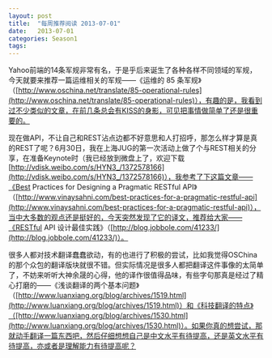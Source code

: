 ```yaml
---
layout: post
title:  "每周推荐阅读 2013-07-01"
date:   2013-07-01
categories: Season1
tags:
---
```


Yahoo前端的14条军规非常有名，于是乎后来诞生了各种各样不同领域的军规，今天就要来推荐一篇运维相关的军规——《运维的 85 条军规》（[http://www.oschina.net/translate/85-operational-rules](http://www.oschina.net/translate/85-operational-rules)），有趣的是，我看到过不少类似的文章，在前几条总会有KISS的身影，可见把事情做简单了还是很重要的。

现在做API，不让自己和REST沾点边都不好意思和人打招呼，那怎么样才算是真的REST了呢？6月30日，我在上海JUG的第一次活动上做了个与REST相关的分享，在准备Keynote时（我已经放到微盘上了，欢迎下载 [http://vdisk.weibo.com/s/HYN3_/1372578166](http://vdisk.weibo.com/s/HYN3_/1372578166)），我参考了下这篇文章——《Best Practices for Designing a Pragmatic RESTful API》（[http://www.vinaysahni.com/best-practices-for-a-pragmatic-restful-api](http://www.vinaysahni.com/best-practices-for-a-pragmatic-restful-api)），当中大多数的观点还是挺好的，今天突然发现了它的译文，推荐给大家——《RESTful API 设计最佳实践》（[http://blog.jobbole.com/41233/](http://blog.jobbole.com/41233/)）。

很多人都对技术翻译蠢蠢欲动，有的也进行了积极的尝试，比如我觉得OSChina的那个众包的翻译版块就很不错。但实际情况是很多人都把翻译这件事像的太简单了，不妨来听听大神余晟的心得，他的译作很值得品味，有些字句那真是经过了精心打磨的——《浅谈翻译的两个基本问题》（[http://www.luanxiang.org/blog/archives/1519.html](http://www.luanxiang.org/blog/archives/1519.html)）和《科技翻译的特点》（[http://www.luanxiang.org/blog/archives/1530.html](http://www.luanxiang.org/blog/archives/1530.html)）。如果你真的想尝试，那就动手翻译一篇东西吧，然后仔细想想自己是中文水平有待提高，还是英文水平有待提高，亦或者是理解能力有待提高呢？
